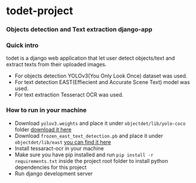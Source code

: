 # todet-project
### Objects detection and Text extraction django-app

### Quick intro
todet is a django web application that let user detect objects/text and extract texts from their uploaded images.

- For objects detection YOLOv3(You Only Look Once) dataset was used.
- For text detection EAST(Effiecient and Accurate Scene Text) model was used.
- For text extraction Tesseract OCR was used.


### How to run in your machine

- Download ```yolov3.weights```  and place it under ```objectdet/lib/yolo-coco``` folder [download it here](https://pjreddie.com/media/files/yolov3.weights)
- Download ```frozen_east_text_detection.pb``` and place it under ```objectdet/lib/east``` [you can find it here](https://github.com/oyyd/frozen_east_text_detection.pb)
- Install tessaract-ocr in your machine
- Make sure you have pip installed and run ```pip install -r requirements.txt``` inside the project root folder to install
  python dependencies for this project
- Run django development server
